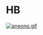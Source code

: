 # HB
<a href="https://gifyu.com/image/SSfdC"><img src="https://s10.gifyu.com/images/aneono.md.gif" alt="aneono.gif" border="0" /></a>
